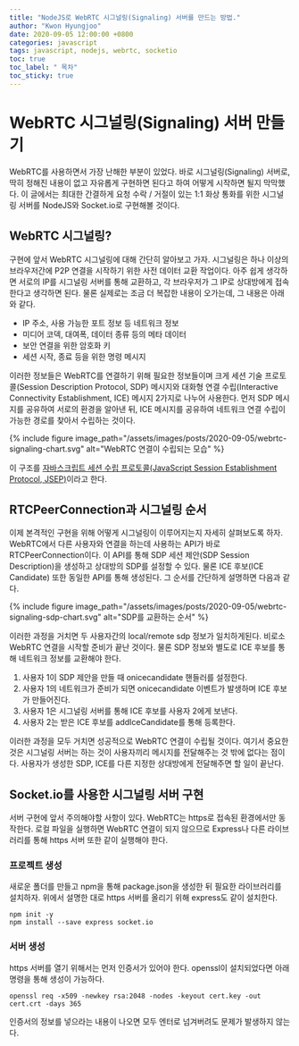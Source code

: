 ```yaml
---
title: "NodeJS로 WebRTC 시그널링(Signaling) 서버를 만드는 방법."
author: "Kwon Hyungjoo"
date: 2020-09-05 12:00:00 +0800
categories: javascript
tags: javascript, nodejs, webrtc, socketio
toc: true
toc_label: " 목차"
toc_sticky: true
---
```

# WebRTC 시그널링(Signaling) 서버 만들기

WebRTC를 사용하면서 가장 난해한 부분이 있었다. 바로 시그널링(Signaling) 서버로, 딱히 정해진 내용이 없고 자유롭게 구현하면 된다고 하여 어떻게 시작하면 될지 막막했다. 이 글에서는 최대한 간결하게 요청 수락 / 거절이 있는 1:1 화상 통화를 위한 시그널링 서버를 NodeJS와 Socket.io로 구현해볼 것이다.

## WebRTC 시그널링?

구현에 앞서 WebRTC 시그널링에 대해 간단히 알아보고 가자. 시그널링은 하나 이상의 브라우저간에 P2P 연결을 시작하기 위한 사전 데이터 교환 작업이다. 아주 쉽게 생각하면 서로의 IP를 시그널링 서버를 통해 교환하고, 각 브라우저가 그 IP로 상대방에게 접속한다고 생각하면 된다. 물론 실제로는 조금 더 복잡한 내용이 오가는데, 그 내용은 아래와 같다.

- IP 주소, 사용 가능한 포트 정보 등 네트워크 정보
- 미디어 코덱, 대여폭, 데이터 종류 등의 메타 데이터
- 보안 연결을 위한 암호화 키
- 세션 시작, 종료 등을 위한 명령 메시지

이러한 정보들은 WebRTC를 연결하기 위해 필요한 정보들이며 크게 세션 기술 프로토콜(Session Description Protocol, SDP) 메시지와 대화형 연결 수립(Interactive Connectivity Establishment, ICE) 메시지 2가지로 나누어 사용한다. 먼저 SDP 메시지를 공유하여 서로의 환경을 알아낸 뒤, ICE 메시지를 공유하여 네트워크 연결 수립이 가능한 경로를 찾아서 수립하는 것이다.

{% include figure image_path="/assets/images/posts/2020-09-05/webrtc-signaling-chart.svg" alt="WebRTC 연결이 수립되는 모습" %}

이 구조를 [자바스크립트 세션 수립 프로토콜(JavaScript Session Establishment Protocol, JSEP)](http://tools.ietf.org/html/draft-ietf-rtcweb-jsep-03#section-1.1)이라고 한다.

## RTCPeerConnection과 시그널링 순서

이제 본격적인 구현을 위해 어떻게 시그널링이 이루어지는지 자세히 살펴보도록 하자. WebRTC에서 다른 사용자와 연결을 하는데 사용하는 API가 바로 RTCPeerConnection이다. 이 API를 통해 SDP 세션 제안(SDP Session Description)을 생성하고 상대방의 SDP를 설정할 수 있다. 물론 ICE 후보(ICE Candidate) 또한 동일한 API를 통해 생성된다. 그 순서를 간단하게 설명하면 다음과 같다.

{% include figure image_path="/assets/images/posts/2020-09-05/webrtc-signaling-sdp-chart.svg" alt="SDP를 교환하는 순서" %}

이러한 과정을 거치면 두 사용자간의 local/remote sdp 정보가 일치하게된다. 비로소 WebRTC 연결을 시작할 준비가 끝난 것이다. 물론 SDP 정보와 별도로 ICE 후보를 통해 네트워크 정보를 교환해야 한다.

1. 사용자 1이 SDP 제안을 만들 때 onicecandidate 핸들러를 설정한다.
2. 사용자 1의 네트워크가 준비가 되면 onicecandidate 이벤트가 발생하며 ICE 후보가 만들어진다.
3. 사용자 1은 시그널링 서버를 통해 ICE 후보를 사용자 2에게 보낸다.
4. 사용자 2는 받은 ICE 후보를 addIceCandidate를 통해 등록한다.

이러한 과정을 모두 거치면 성공적으로 WebRTC 연결이 수립될 것이다. 여기서 중요한 것은 시그널링 서버는 하는 것이 사용자끼리 메시지를 전달해주는 것 밖에 없다는 점이다. 사용자가 생성한 SDP, ICE를 다른 지정한 상대방에게 전달해주면 할 일이 끝난다.

## Socket.io를 사용한 시그널링 서버 구현

서버 구현에 앞서 주의해야할 사항이 있다. WebRTC는 https로 접속된 환경에서만 동작한다. 로컬 파일을 실행하면 WebRTC 연결이 되지 않으므로 Express나 다른 라이브러리를 통해 https 서버 또한 같이 실행해야 한다.

### 프로젝트 생성

새로운 폴더를 만들고 npm을 통해 package.json을 생성한 뒤 필요한 라이브러리를 설치하자. 위에서 설명한 대로 https 서버를 올리기 위해 express도 같이 설치한다.

```console
npm init -y
npm install --save express socket.io
```

### 서버 생성

https 서버를 열기 위해서는 먼저 인증서가 있어야 한다. openssl이 설치되었다면 아래 명령을 통해 생성이 가능하다.

```console
openssl req -x509 -newkey rsa:2048 -nodes -keyout cert.key -out cert.crt -days 365
```

인증서의 정보를 넣으라는 내용이 나오면 모두 엔터로 넘겨버려도 문제가 발생하지 않는다.